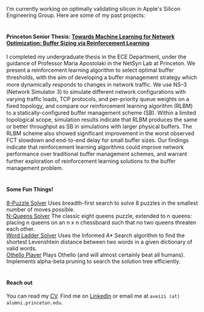 I'm currently working on optimally validating silicon in Apple's Silicon Engineering Group. Here are some of my past projects:
#

#### Princeton Senior Thesis: <a href="https://artemisveizi.github.io/Veizi_Artemis_Thesis.pdf" target="_blank">Towards Machine Learning for Network Optimization: Buffer Sizing via Reinforcement Learning</a> 

I completed my undergraduate thesis in the ECE Department, under the guidance of Professor Maria Apostolaki in the NetSyn Lab at Princeton. 
We present a reinforcement learning algorithm to select optimal buﬀer thresholds, with the aim of developing a buﬀer management strategy which more dynamically responds to changes in network traﬃc. We use NS–3 (Network Simulator 3) to simulate diﬀerent network configurations with varying traﬃc loads, TCP protocols, and per-priority queue weights on a fixed topology, and compare our reinforcement learning algorithm (RLBM) to a statically-configured buﬀer management scheme (SB). Within a limited topological scope, simulation results indicate that RLBM produces the same or better throughput as SB in simulations with larger physical buﬀers. The RLBM scheme also showed significant improvement in the worst observed FCT slowdown and end-to-end delay for small buﬀer sizes. Our findings indicate that reinforcement learning algorithms could improve network performance over traditional buﬀer management schemes, and warrant further exploration of reinforcement learning solutions to the buﬀer management problem.
#

#### Some Fun Things!
[8-Puzzle Solver](https://github.com/artemisveizi/8puzzle-AI) Uses breadth-first search to solve 8 puzzles in the smallest number of moves possible.  
[N-Queens Solver](https://github.com/artemisveizi/nqueens-AI) The classic eight queens puzzle, extended to n queens: placing n queens on an n x n chessboard such that no two queens threaten each other.  
[Word Ladder Solver](https://github.com/artemisveizi/wordladder-AI) Uses the Informed A* Search algorithm to find the shortest Levenshtein distance between two words in a given dictionary of valid words.  
[Othello Player](https://github.com/artemisveizi/othello-AI) Plays Othello (and will almost certainly beat all humans). Implements alpha-beta pruning to search the solution tree efficiently.
#

#### Reach out
You can read my <a href="https://artemisveizi.github.io/Artemis Veizi CV.pdf" target="_blank">CV</a>. Find me on [LinkedIn](https://www.linkedin.com/in/artemisveizi/) or email me at `aveizi (at) alumni.princeton.edu`.
